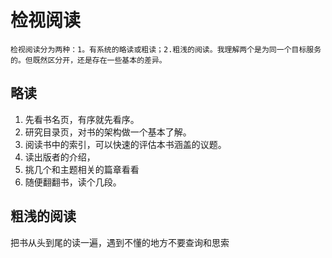 # 检视阅读

```
检视阅读分为两种：1。有系统的略读或粗读；2.粗浅的阅读。我理解两个是为同一个目标服务的。但既然区分开，还是存在一些基本的差异。
```

## 略读

1. 先看书名页，有序就先看序。
2. 研究目录页，对书的架构做一个基本了解。
3. 阅读书中的索引，可以快速的评估本书涵盖的议题。
4. 读出版者的介绍，
5. 挑几个和主题相关的篇章看看
6. 随便翻翻书，读个几段。


## 粗浅的阅读

把书从头到尾的读一遍，遇到不懂的地方不要查询和思索